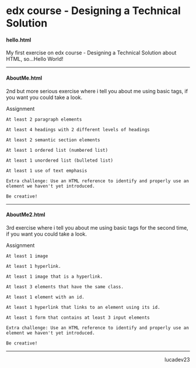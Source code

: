 # edx course - Designing a Technical Solution

<h4>hello.html</h4>
My first exercise on edx course - Designing a Technical Solution about HTML,
so...Hello World!
<hr>
<h4>AboutMe.html</h4>
2nd but more serious exercise where i tell you about me using basic tags, if you want you could take a look.

Assignment

    At least 2 paragraph elements

    At least 4 headings with 2 different levels of headings

    At least 2 semantic section elements

    At least 1 ordered list (numbered list)

    At least 1 unordered list (bulleted list)

    At least 1 use of text emphasis

    Extra challenge: Use an HTML reference to identify and properly use an element we haven't yet introduced.

    Be creative!
<hr>
<h4>AboutMe2.html</h4>
3rd exercise where i tell you about me using basic tags for the second time, if you want you could take a look.

Assignment

    At least 1 image

    At least 1 hyperlink.

    At least 1 image that is a hyperlink.

    At least 3 elements that have the same class.

    At least 1 element with an id.

    At least 1 hyperlink that links to an element using its id.

    At least 1 form that contains at least 3 input elements

    Extra challenge: Use an HTML reference to identify and properly use an element we haven't yet introduced.
    
    Be creative!
<hr>
<p align="right"> 
lucadev23
</p>
